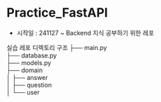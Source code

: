 # Practice_FastAPI
* 시작일 : 241127 ~
Backend 지식 공부하기 위한 레포

실습 레포 디렉토리 구조
├── main.py <br>
├── database.py  <br>
├── models.py <br>
├── domain <br>
│   ├── answer <br>
│   ├── question <br>
│   └── user <br>
